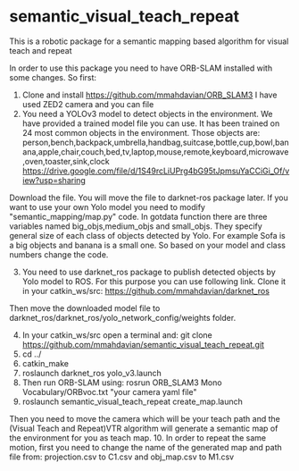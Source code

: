 # semantic_visual_teach_repeat
This is a robotic package for a semantic mapping based algorithm for visual teach and repeat

In order to use this package you need to have ORB-SLAM installed with some changes. So first:

1. Clone and install https://github.com/mmahdavian/ORB_SLAM3
I have used ZED2 camera and you can file 
3. You need a YOLOv3 model to detect objects in the environment. We have provided a trained model file you can use. It has been trained on 24 most common objects in the environment. Those objects are: person,bench,backpack,umbrella,handbag,suitcase,bottle,cup,bowl,banana,apple,chair,couch,bed,tv,laptop,mouse,remote,keyboard,microwave,oven,toaster,sink,clock
https://drive.google.com/file/d/1S49rcLiUPrg4bG95tJpmsuYaCCiGi_Of/view?usp=sharing

Download the file. You will move the file to darknet-ros package later. If you want to use your own Yolo model you need to modify "semantic_mapping/map.py" code. In gotdata function there are three variables named big_objs,medium_objs and small_objs. They specify general size of each class of objects detected by Yolo. For example Sofa is a big objects and banana is a small one. So based on your model and class numbers change the code.

3. You need to use darknet_ros package to publish detected objects by Yolo model to ROS. For this purpose you can use following link. Clone it in your catkin_ws/src:
https://github.com/mmahdavian/darknet_ros

Then move the downloaded model file to darknet_ros/darknet_ros/yolo_network_config/weights folder.

4. In your catkin_ws/src open a terminal and: git clone https://github.com/mmahdavian/semantic_visual_teach_repeat.git
5. cd ../
6. catkin_make
7. roslaunch darknet_ros yolo_v3.launch
8. Then run ORB-SLAM using:
rosrun ORB_SLAM3 Mono Vocabulary/ORBvoc.txt "your camera yaml file"
9. roslaunch semantic_visual_teach_repeat create_map.launch

Then you need to move the camera which will be your teach path and the (Visual Teach and Repeat)VTR algorithm will generate a semantic map of the environment for you as teach map.
10. In order to repeat the same motion, first you need to change the name of the generated map and path file from:
projection.csv to C1.csv and obj_map.csv to M1.csv



